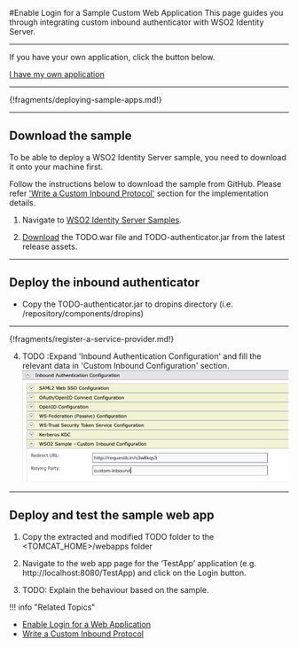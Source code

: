 #Enable Login for a Sample Custom Web Application
This page guides you through integrating custom inbound authenticator with WSO2 Identity Server.

----
If you have your own application, click the button below.

<a class="samplebtn_a" href="../../guides/login/integrate-custom-protocol" rel="nofollow noopener">I have my own application</a>

----

{!fragments/deploying-sample-apps.md!}

----
## Download the sample
To be able to deploy a WSO2 Identity Server sample, you need to download it onto your machine first.

Follow the instructions below to download the sample from GitHub. 
Please refer ['Write a Custom Inbound Protocol'](insertlink) section for the implementation details.

1. Navigate to [WSO2 Identity Server Samples](insertlink).

2. [Download](inserlink) the TODO.war file and TODO-authenticator.jar from the latest release assets.

---
## Deploy the inbound authenticator

 - Copy the TODO-authenticator.jar to dropins directory (i.e. /repository/components/dropins)
 
----

{!fragments/register-a-service-provider.md!}

4. TODO :Expand 'Inbound Authentication Configuration' and fill the relevant data in 'Custom Inbound Configuration' section.
![inbound authentication configuration](../assets/img/guides/custom-inbound-authenticator-config.png)

----

## Deploy and test the sample web app
1. Copy the extracted and modified TODO folder to the <TOMCAT_HOME>/webapps folder

2. Navigate to the web app page for the ‘TestApp’ application (e.g. http://localhost:8080/TestApp) and click on the Login button.

3. TODO: Explain the behaviour based on the sample.



!!! info "Related Topics"
 - [Enable Login for a Web Application](../../../guides/login/integrate-custom-protocol)
 - [Write a Custom Inbound Protocol](inserlink)